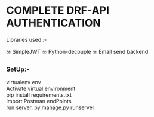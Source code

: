 <h1> COMPLETE DRF-API AUTHENTICATION </h1>

<bold>Libraries used :- </bold>

<italic>☣️ SimpleJWT </italic>
<italic>☣️ Python-decouple </italic>
<italic>☣️ Email send backend </italic>

<h3>SetUp:- </h3>
<bold>virtualenv env</bold><br>
<bold>Activate virtual environment</bold><br>
<bold>pip install requirements.txt</bold><br>
<bold>Import Postman endPoints </bold><br>
<bold>run server, py manage.py runserver</bold><br>



